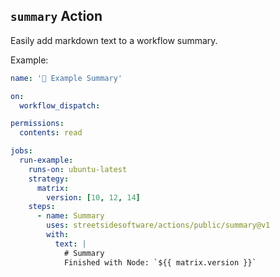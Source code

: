 ## `summary` Action

Easily add markdown text to a workflow summary.

Example:

<!--- @@inject: ../../.github/workflows/example-summary.yaml --->

```yaml
name: '📗 Example Summary'

on:
  workflow_dispatch:

permissions:
  contents: read

jobs:
  run-example:
    runs-on: ubuntu-latest
    strategy:
      matrix:
        version: [10, 12, 14]
    steps:
      - name: Summary
        uses: streetsidesoftware/actions/public/summary@v1
        with:
          text: |
            # Summary
            Finished with Node: `${{ matrix.version }}`
```

<!--- @@inject-end: ../../.github/workflows/example-summary.yaml --->
